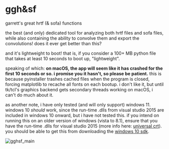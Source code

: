 # ggh&sf
garrett's great hrtf (& sofa) functions

the best (and only) dedicated tool for analyzing both hrtf files and sofa files, while also containing the ability to convolve them and export the convolutions! does it ever get better than this?

and it's lightweight to boot! that is, if you consider a 100+ MB python file that takes at least 10 seconds to boot up, "lightweight".

speaking of which: **on macOS, the app will seem like it has crashed for the first 10 seconds or so. i promise you it hasn't, so please be patient.**
this is because pyinstaller trashes cached files when the program is closed, forcing matplotlib to recache all fonts on each bootup. i don't like it, but until tk/tcl's graphics backend gets secondary threads working on macOS, i can't do much about it. 

as another note, i have only tested (and will only support) windows 11. windows 10 *should* work, since the run-time .dlls from visual studio 2015 are included in windows 10 onward, but i have not tested this. if you intend on running this on an older version of windows (vista to 8.1), ensure that you have the run-time
.dlls for visual studio 2015 (more info here: [universal crt](https://devblogs.microsoft.com/cppblog/introducing-the-universal-crt)). you should be able to get this from downloading the [windows 10 sdk](https://developer.microsoft.com/en-us/windows/downloads/windows-sdk/).

![gghsf_main](https://github.com/user-attachments/assets/d64cbff4-215c-4469-9119-f5f56db2ea23)
